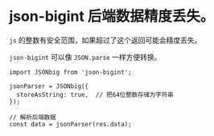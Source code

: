 # json-bigint 后端数据精度丢失。

`js` 的整数有安全范围，如果超过了这个返回可能会精度丢失。

`json-bigint` 可以像 `JSON.parse` 一样方便转换。

```
import JSONbig from 'json-bigint';

jsonParser = JSONbig({
  storeAsString: true,  // 把64位整数存储为字符串
});

// 解析后端数据
const data = jsonParser(res.data);
```



